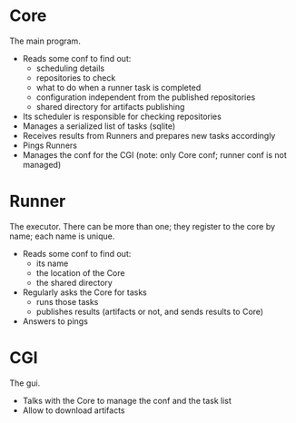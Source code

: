 # Core

The main program.

* Reads some conf to find out:
    * scheduling details
    * repositories to check
    * what to do when a runner task is completed
    * configuration independent from the published repositories
    * shared directory for artifacts publishing
* Its scheduler is responsible for checking repositories
* Manages a serialized list of tasks (sqlite)
* Receives results from Runners and prepares new tasks accordingly
* Pings Runners
* Manages the conf for the CGI (note: only Core conf; runner conf is not managed)

# Runner

The executor. There can be more than one; they register to the core by name; each name is unique.

* Reads some conf to find out:
    * its name
    * the location of the Core
    * the shared directory
* Regularly asks the Core for tasks
    * runs those tasks
    * publishes results (artifacts or not, and sends results to Core)
* Answers to pings

# CGI

The gui.

* Talks with the Core to manage the conf and the task list
* Allow to download artifacts
